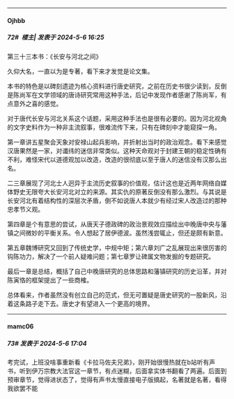 ﻿
*****

####  Ojhbb  
##### 72#         楼主| 发表于 2024-5-6 16:25

第三十三本书：《长安与河北之间》

久仰大名，一直以为是专著，看下来才发觉是论文集。

本书的特色是以碑刻遗迹为核心资料进行唐史研究，之前在历史书很少读到，反倒是陈尚军在文学领域的唐诗研究常用这种手法，后记中发现作者感谢了陈尚军，有点意外之喜的感觉。

对于唐代长安与河北关系这个话题，采用这种手法也是很有必要的。因为河北视角的文字史料作为一种非主流叙事，很难流传下来，只有在碑刻中才能窥探一角。

第一章讲五星聚会天象对安禄山起兵影响，并折射出当时的政治观念。看下来感觉汉唐果然是一家，对谶纬的迷信非常类似。这种天命观对于封建王朝的稳定性确有不利，难怪宋代以道德观加以改造，改造的很彻底以至于唐人的迷信没有汉那么出名。

二三章展现了河北士人迥异于主流历史叙事的价值观，估计这也是近两年网络自媒体野史无限夸大长安河北对立的来源。其实仇的原著反倒没有那么激烈。与其说是长安河北有着结构性的深层次矛盾，倒不如说唐人本就少有经过宋人改造过的那种忠孝节义观。

第四章是个有意思的尝试，从唐天子德政碑的政治景观效应描绘出中晚唐中央与藩镇之间微妙的平衡关系。令人想起了居伊德波。虽然浅尝辄止，但还是颇有新意。

第五章魏博研究又回到了传统史学，中规中矩；第六章刘广之乱展现出来很厉害的钩陈功力，解决了一个前人疑难问题；第七章罗让碑属文物发掘的专题研究。

最后一章是总结，概括了自己中晚唐研究的总体思路和藩镇研究的历史沿革，并对陈寅恪的框架提出了一些商榷。

总体看来，作者虽然没有创立自己的范式，但无可置疑是唐史研究的一股新风，沿着这条路子走下去。唐史才有望进入一个更高的境界。


*****

####  mamc06  
##### 73#       发表于 2024-5-6 17:04

考完试，上班没啥事重新看《卡拉马佐夫兄弟》，刚开始很慢热就在b站听有声书，听到伊万宗教大法官这一章节，有点迷糊，后面拿实体书翻看了两遍。后面到预审章节，觉得进状态了，觉得有声书太慢直接电子版搞起，名著就是名著，看得我欲罢不能

